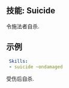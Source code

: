 技能: Suicide
--------------------------

令施法者自杀.

示例
--------

```yaml
 Skills:
 - suicide ~ondamaged
```
受伤后自杀.